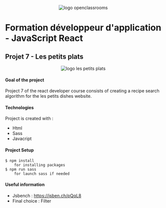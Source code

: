 <p align="center">
    <img src="https://www.anaf.fr/wp-content/uploads/2020/09/OpenClassroom_LOGO.png"
    alt="logo openclassrooms" />
</p>

<h1>Formation développeur d'application - JavaScript React</h1>

<h2>Projet 7 - Les petits plats</h2>

<p align="center">
    <img src="https://gndz07.github.io/GinaAdzani_7_18122020/logo_lespetitsplats.png"
    alt="logo les petits plats" />
</p>

<h4>Goal of the project</h4>

Project 7 of the react developer course consists of creating a recipe search algorithm for the les petits dishes website.

<h4>Technologies</h4>
Project is created with :

* Html
* Sass
* Javacript

<h4>Project Setup</h4>

    $ npm install 
        for installing packages
    $ npm run sass
        for launch sass if needed


<h4>Useful information</h4>

* Jsbench : https://jsben.ch/pQqL8
* Final choice : Filter
